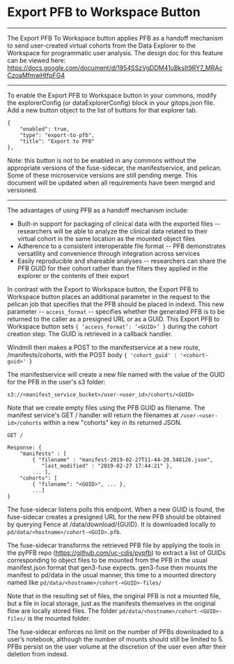 # Export PFB to Workspace Button
------------------------
The Export PFB To Workspace button applies PFB as a handoff mechanism to send user-created virtual cohorts from the Data Explorer to the Workspace for programmatic user analysis. The design doc for this feature can be viewed here: https://docs.google.com/document/d/1954SSzVgDDM41uBksIt9RY7_MRAcCzoaMfmwHtfpFG4

-------
To enable the Export PFB to Workspace button in your commons, modify the explorerConfig (or dataExplorerConfig) block in your gitops.json file. Add a new button object to the list of buttons for that explorer tab.
```
{
    "enabled": true,
    "type": "export-to-pfb",
    "title": "Export to PFB"
},
```


Note: this button is not to be enabled in any commons without the appropriate versions of the fuse-sidecar, the manifestservice, and pelican. Some of these microservice versions are still pending merge. This document will be updated when all requirements have been merged and versioned.


-------
The advantages of using PFB as a handoff mechanism include: 
- Built-in support for packaging of clinical data with the exported files -- researchers will be able to analyze the clinical data related to their virtual cohort in the same location as the mounted object files
- Adherence to a consistent interoperable file format -- PFB demonstrates versatility and convenience through integration across services
- Easily reproducible and shareable analyses -- researchers can share the PFB GUID for their cohort rather than the filters they applied in the explorer or the contents of their export


In contrast with the Export to Workspace button, the Export PFB to Workspace button places an additional parameter in the request to the pelican job that specifies that the PFB should be placed in indexd. This new parameter -- `access_format` -- specifies whether the generated PFB is to be returned to the caller as a presigned URL or as a GUID. This Export PFB to Workspace button sets `{ ‘access_format’: ‘<GUID>’ }` during the cohort creation step. The GUID is retrieved in a callback handler.

Windmill then makes a POST to the manifestservice at a new route, /manifests/cohorts, with the POST body
`{ 'cohort_guid' : '<cohort-guid>' }`

 The manifestservice will create a new file named with the value of the GUID for the PFB in the user's s3 folder: 
```
s3://<manifest_service_bucket>/user-<user_id>/cohorts/<GUID>
```

Note that we create empty files using the PFB GUID as filename. The manifest service's GET / handler will return the filenames at `/user-<user-id>/cohorts` within a new "cohorts" key in its returned JSON. 
```
GET /

Response: { 
    "manifests" : [ 
        { "filename" : "manifest-2019-02-27T11-44-20.548126.json", 
           "last_modified" : "2019-02-27 17:44:21" }, 
        ... ], 
    "cohorts": [ 
        { "filename": "<GUID>", ... },
        ...] 
}
```

The fuse-sidecar listens polls this endpoint. When a new GUID is found, the fuse-sidecar creates a presigned URL for the new PFB should be obtained by querying Fence at /data/download/{GUID}. It is downloaded locally to `pd/data/<hostname>/cohort-<GUID>.pfb`. 

The fuse-sidecar transforms the retrieved PFB file by applying the tools in the  pyPFB repo (https://github.com/uc-cdis/pypfb) to extract a list of GUIDs corresponding to object files to be mounted from the PFB in the usual manifest.json format that gen3-fuse expects. gen3-fuse then mounts the manifest to pd/data in the usual manner, this time to a mounted directory named like `pd/data/<hostname>/cohort-<GUID>-files/`

Note that in the resulting set of files, the original PFB is not a mounted file, but a file in local storage, just as the manifests themselves in the original flow are locally stored files. The folder `pd/data/<hostname>/cohort-<GUID>-files/` is the mounted folder.

The fuse-sidecar enforces no limit on the number of PFBs downloaded to a user’s notebook, although the number of mounts should still be limited to 5. PFBs persist on the user volume at the discretion of the user even after their deletion from indexd.